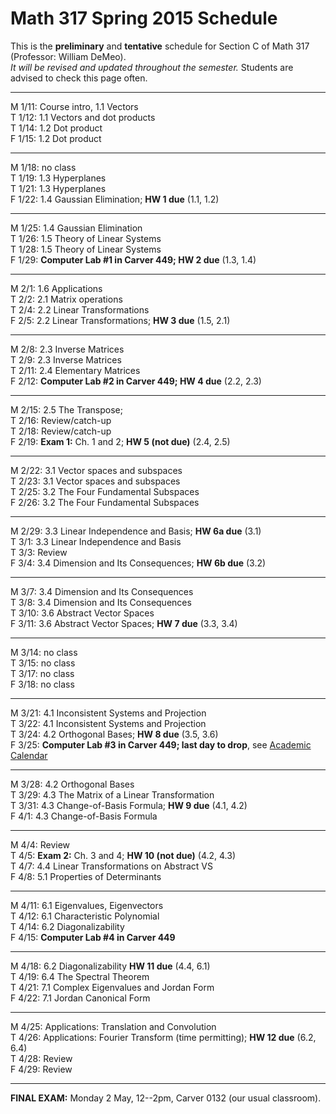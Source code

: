# Math 317 Spring 2015 Schedule

This is the **preliminary** and **tentative** schedule for Section C of Math 317
(Professor: William DeMeo).  
*It will be revised and updated throughout the semester.* 
Students are advised to check this page often.

---------------------------------------------------------
M 1/11: Course intro, 1.1 Vectors  
T 1/12: 1.1 Vectors and dot products  
T 1/14: 1.2 Dot product  
F 1/15: 1.2 Dot product  

---------------------------------------------------------  
M 1/18: no class  
T 1/19: 1.3 Hyperplanes  
T 1/21: 1.3 Hyperplanes  
F 1/22: 1.4 Gaussian Elimination; **HW 1 due** (1.1, 1.2)  

---------------------------------------------------------  
M 1/25: 1.4 Gaussian Elimination   
T 1/26: 1.5 Theory of Linear Systems   
T 1/28: 1.5 Theory of Linear Systems   
F 1/29: **Computer Lab #1 in Carver 449; HW 2 due** (1.3, 1.4)  

---------------------------------------------------------  
M 2/1: 1.6 Applications  
T 2/2: 2.1 Matrix operations  
T 2/4: 2.2 Linear Transformations  
F 2/5: 2.2 Linear Transformations;   **HW 3 due** (1.5, 2.1)  

---------------------------------------------------------  
M 2/8: 2.3 Inverse Matrices  
T 2/9: 2.3 Inverse Matrices  
T 2/11: 2.4 Elementary Matrices  
F 2/12: **Computer Lab #2 in Carver 449;  HW 4 due** (2.2, 2.3)   

---------------------------------------------------------  
M 2/15: 2.5 The Transpose;  
T 2/16: Review/catch-up  
T 2/18: Review/catch-up  
F 2/19: **Exam 1:** Ch. 1 and 2; **HW 5 (not due)** (2.4, 2.5) 

---------------------------------------------------------  
M 2/22: 3.1 Vector spaces and subspaces  
T 2/23: 3.1 Vector spaces and subspaces  
T 2/25: 3.2 The Four Fundamental Subspaces   
F 2/26: 3.2 The Four Fundamental Subspaces  

---------------------------------------------------------  
M 2/29: 3.3 Linear Independence and Basis; **HW 6a due** (3.1)   
T 3/1: 3.3 Linear Independence and Basis   
T 3/3: Review  
F 3/4: 3.4 Dimension and Its Consequences; **HW 6b due** (3.2)   

---------------------------------------------------------  
M 3/7: 3.4 Dimension and Its Consequences  
T 3/8: 3.4 Dimension and Its Consequences  
T 3/10: 3.6 Abstract Vector Spaces  
F 3/11: 3.6 Abstract Vector Spaces; **HW 7 due** (3.3, 3.4)   

---------------------------------------------------------  
M 3/14: no class  
T 3/15: no class  
T 3/17: no class  
F 3/18: no class  

---------------------------------------------------------  
M 3/21: 4.1 Inconsistent Systems and Projection  
T 3/22: 4.1 Inconsistent Systems and Projection  
T 3/24: 4.2 Orthogonal Bases;  **HW 8 due** (3.5, 3.6)  
F 3/25: **Computer Lab #3 in Carver 449; last day to drop**, see [Academic Calendar](http://www.registrar.iastate.edu/calendar/cal-spring16)

---------------------------------------------------------  
M 3/28: 4.2 Orthogonal Bases  
T 3/29: 4.3 The Matrix of a Linear Transformation  
T 3/31: 4.3 Change-of-Basis Formula; **HW 9 due** (4.1, 4.2)    
F 4/1: 4.3 Change-of-Basis Formula  

---------------------------------------------------------  
M 4/4: Review  
T 4/5: **Exam 2:** Ch. 3 and 4;  **HW 10 (not due)** (4.2, 4.3)   
T 4/7: 4.4 Linear Transformations on Abstract VS  
F 4/8: 5.1 Properties of Determinants   

---------------------------------------------------------  
M 4/11: 6.1 Eigenvalues, Eigenvectors  
T 4/12: 6.1 Characteristic Polynomial  
T 4/14: 6.2 Diagonalizability   
F 4/15: **Computer Lab #4 in Carver 449**  

---------------------------------------------------------  
M 4/18: 6.2 Diagonalizability  **HW 11 due** (4.4, 6.1)   
T 4/19: 6.4 The Spectral Theorem  
T 4/21: 7.1 Complex Eigenvalues and Jordan Form   
F 4/22: 7.1 Jordan Canonical Form  

---------------------------------------------------------  
M 4/25: Applications: Translation and Convolution  
T 4/26: Applications: Fourier Transform (time permitting); **HW 12 due** (6.2, 6.4)  
T 4/28: Review  
F 4/29: Review

---------------------------------------------------------  
**FINAL EXAM:** Monday 2 May, 12--2pm, Carver 0132 (our usual classroom).


